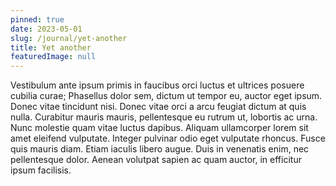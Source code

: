 ```yaml
---
pinned: true
date: 2023-05-01
slug: /journal/yet-another
title: Yet another
featuredImage: null
---
```


Vestibulum ante ipsum primis in faucibus orci luctus et ultrices posuere cubilia curae; Phasellus dolor sem, dictum ut tempor eu, auctor eget ipsum. Donec vitae tincidunt nisi. Donec vitae orci a arcu feugiat dictum at quis nulla. Curabitur mauris mauris, pellentesque eu rutrum ut, lobortis ac urna. Nunc molestie quam vitae luctus dapibus. Aliquam ullamcorper lorem sit amet eleifend vulputate. Integer pulvinar odio eget vulputate rhoncus. Fusce quis mauris diam. Etiam iaculis libero augue. Duis in venenatis enim, nec pellentesque dolor. Aenean volutpat sapien ac quam auctor, in efficitur ipsum facilisis.

